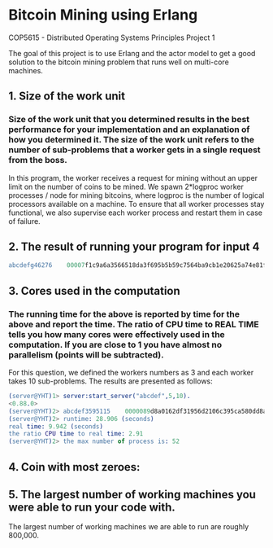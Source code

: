 # Bitcoin Mining using Erlang
COP5615 - Distributed Operating Systems Principles Project 1

The goal of this project is to use Erlang and the actor model to get a good solution to the bitcoin mining problem that runs well on multi-core machines.
## 1. Size of the work unit 
### Size of the work unit that you determined results in the best performance for your implementation and an explanation of how you determined it. The size of the work unit refers to the number of sub-problems that a worker gets in a single request from the boss.
In this program, the worker receives a request for mining without an upper limit on the number of coins to be mined. We spawn 2*logproc worker processes / node for mining bitcoins, where logproc is the number of logical processors available on a machine. To ensure that all worker processes stay functional, we also supervise each worker process and restart them in case of failure.
## 2. The result of running your program for input 4
 ```erlang
abcdefg46276    00007f1c9a6a3566518da3f695b5b59c7564ba9cb1e20625a74e81fa2eedba1e
```
## 3. Cores used in the computation
### The running time for the above is reported by time for the above and report the time.  The ratio of CPU time to REAL TIME tells you how many cores were effectively used in the computation.  If you are close to 1 you have almost no parallelism (points will be subtracted).
For this question, we defined the workers numbers as 3 and each worker takes 10 sub-problems.
The results are presented as follows:   
 ```erlang
(server@YHT)1> server:start_server("abcdef",5,10).  
<0.88.0>
(server@YHT)2> abcdef3595115    0000089d8a0162df31956d2106c395ca580dd8a8e8fefdacb5cdb6196ce44484  
(server@YHT)2> runtime: 28.906 (seconds)  
real time: 9.942 (seconds)  
the ratio CPU time to real time: 2.91  
(server@YHT)2> the max number of process is: 52 
```
## 4. Coin with most zeroes:

## 5. The largest number of working machines you were able to run your code with.
The largest number of working machines we are able to run are roughly 800,000.



